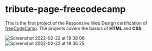 # tribute-page-freecodecamp

This is the first project of the Responsive Web Design certification of [freeCodeCamp](https://www.freecodecamp.org/). The projects covers the basics of **HTML** and **CSS**.

![Screenshot 2022-02-22 at 19 38 06](https://user-images.githubusercontent.com/93223563/155206182-53e96122-30ec-4645-9fcd-abefc2e68a2b.png)
![Screenshot 2022-02-22 at 19 36 25](https://user-images.githubusercontent.com/93223563/155206014-7d8bcd73-c4a3-4066-9d22-8ad51d6039dc.png)
